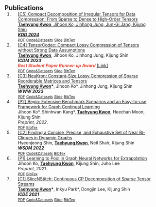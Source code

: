<h2 id="publications" style="margin: 2px 0px -15px;">Publications</h2>

<div class="publications">
<ol class="bibliography">

<li>
<div class="pub-row">
  <div class="col-sm-9" style="position: relative;padding-right: 15px;padding-left: 20px;">
    <div class="title"><a href=https://dl.acm.org/doi/abs/10.1145/3637528.3671846>[C5] Compact Decomposition of Irregular Tensors for Data Compression: From Sparse to Dense to High-Order Tensors </div>
    <div class="author"> <strong><ins>Taehyung Kwon</ins></strong>, Jihoon Ko, Jinhong Jung, Jun-Gi Jang, Kijung Shin</div>
    <div class="periodical"><em><strong>KDD 2024</strong></em></div>    
     <div class="links">  
       <a href="https://dl.acm.org/doi/abs/10.1145/3637528.3671846" class="btn btn-sm z-depth-0" role="button" target="_blank" style="font-size:12px;">PDF</a>      
       <a href="https://github.com/kbrother/Light-IT" class="btn btn-sm z-depth-0" role="button" target="_blank" style="font-size:12px;">Code&Datasets</a>   
       <a href="https://kbrother.github.io/assets/KDD24_LightIT.pdf" class="btn btn-sm z-depth-0" role="button" target="_blank" style="font-size:12px;">Slide</a>
       <a href="https://dblp.org/rec/conf/kdd/KwonKJJS24.html?view=bibtex" role="button" target="_blank" style="font-size:12px;">BibTex</a>   
    </div>    
  </div>
</div>
</li>

<li>
<div class="pub-row">
  <div class="col-sm-9" style="position: relative;padding-right: 15px;padding-left: 20px;">
    <div class="title"><a href="https://ieeexplore.ieee.org/stamp/stamp.jsp?arnumber=10415668">[C4] TensorCodec: Compact Lossy Compression of Tensors without Strong Data Assumptions </a></div>
    <div class="author"> <strong><ins>Taehyung Kwon</ins></strong>, Jihoon Ko, Jinhong Jung, Kijung Shin</div>
    <div class="periodical"><em><strong>ICDM 2023</strong></em></div>    
    <strong><i style="color:#e74d3c">Best Student Paper Runner-up Award</i></strong> <a href="https://icdm.zhonghuapu.com/Awards/BestPapers.shtml"> [Link] </a>
    <div class="links">
      <a href="https://ieeexplore.ieee.org/stamp/stamp.jsp?arnumber=10415668" class="btn btn-sm z-depth-0" role="button" target="_blank" style="font-size:12px;">PDF</a>      
      <a href="https://github.com/kbrother/TensorCodec" class="btn btn-sm z-depth-0" role="button" target="_blank" style="font-size:12px;">Code&Datasets</a>      
      <a href="https://kbrother.github.io/assets/ICDM23_TensorCodec.pdf" class="btn btn-sm z-depth-0" role="button" target="_blank" style="font-size:12px;">Slide</a>
      <a href="https://dblp.org/rec/conf/icdm/KwonKJS23.html?view=bibtex" class="btn btn-sm z-depth-0" role="button" target="_blank" style="font-size:12px;">BibTex</a>    
    </div>    
  </div>
</div>
</li>

<li>
<div class="pub-row">
  <div class="col-sm-9" style="position: relative;padding-right: 15px;padding-left: 20px;">
    <div class="title"><a href="https://dl.acm.org/doi/pdf/10.1145/3543507.3583226"> [C3] NeuKron: Constant-Size Lossy Compression of Sparse
Reorderable Matrices and Tensors</a></div>
    <div class="author"> <strong><ins>Taehyung Kwon</ins>*</strong>, Jihoon Ko*, Jinhong Jung, Kijung Shin</div>
    <div class="periodical"><em><strong>WWW 2023</strong></em></div>
    <div class="links">
      <a href="https://dl.acm.org/doi/pdf/10.1145/3543507.3583226" class="btn btn-sm z-depth-0" role="button" target="_blank" style="font-size:12px;">PDF</a>
      <a href="https://github.com/kbrother/NeuKron" class="btn btn-sm z-depth-0" role="button" target="_blank" style="font-size:12px;">Code&Datasets</a>
      <a href="https://kbrother.github.io/assets/NeuKron_WWW23.pdf" class="btn btn-sm z-depth-0" role="button" target="_blank" style="font-size:12px;">Slide</a>
      <a href="https://dblp.org/rec/conf/www/KwonKJS23.html?view=bibtex" class="btn btn-sm z-depth-0" role="button" target="_blank" style="font-size:12px;">BibTex</a>    
    </div>
  </div>
</div>
</li>

<li>
<div class="pub-row">
  <div class="col-sm-9" style="position: relative;padding-right: 15px;padding-left: 20px;">
    <div class="title"><a href="https://arxiv.org/pdf/2211.14568.pdf">[P2] Begin: Extensive Benchmark Scenarios and an Easy-to-use Framework for Graph Continual Learning</a></div>
    <div class="author"> Jihoon Ko*, Shinhwan Kang*, <strong><ins>Taehyung Kwon</ins></strong>, Heechan Moon, Kijung Shin </div>
    <div class="periodical"><em>Preprint, 2022.</em></div>
    <div class="links">
      <a href="https://arxiv.org/pdf/2211.14568.pdf" class="btn btn-sm z-depth-0" role="button" target="_blank" style="font-size:12px;">PDF</a>
      <a href="https://dblp.org/rec/journals/corr/abs-2211-14568.html?view=bibtex" class="btn btn-sm z-depth-0" role="button" target="_blank" style="font-size:12px;">BibTex</a>    
    </div>
  </div>
</div>
</li>

<li>
<div class="pub-row">
  <div class="col-sm-9" style="position: relative;padding-right: 15px;padding-left: 20px;">
    <div class="title"><a href="https://dl.acm.org/doi/pdf/10.1145/3488560.3498390">[C2] Finding a Concise, Precise, and Exhaustive Set of Near
Bi-Cliques in Dynamic Graphs</a></div>
    <div class="author"> Hyeonjeong Shin, <strong><ins>Taehyung Kwon</ins></strong>, Neil Shah, Kijung Shin</div>
    <div class="periodical"><em><strong>WSDM 2022</strong></em></div>
    <div class="links">
      <a href="https://dl.acm.org/doi/pdf/10.1145/3488560.3498390" class="btn btn-sm z-depth-0" role="button" target="_blank" style="font-size:12px;">PDF</a>
      <a href="https://github.com/hyeonjeong1/cutnpeel" class="btn btn-sm z-depth-0" role="button" target="_blank" style="font-size:12px;">Code&Datasets</a>
      <a href="https://dblp.org/rec/conf/wsdm/ShinKSS22.html?view=bibtex" class="btn btn-sm z-depth-0" role="button" target="_blank" style="font-size:12px;">BibTex</a>    
    </div>
  </div>
</div>
</li>

<li>
<div class="pub-row">
  <div class="col-sm-9" style="position: relative;padding-right: 15px;padding-left: 20px;">
    <div class="title"><a href="https://arxiv.org/pdf/2106.06210.pdf">[P1] Learning to Pool in Graph Neural Networks for Extrapolation</a></div>
    <div class="author"> Jihoon Ko, <strong><ins>Taehyung Kwon</ins></strong>, Kijung Shin, Juho Lee</div>
    <div class="periodical"><em>Preprint, 2021.</em></div>
    <div class="links">
      <a href="https://arxiv.org/pdf/2106.06210.pdf" class="btn btn-sm z-depth-0" role="button" target="_blank" style="font-size:12px;">PDF</a>
      <a href="https://dblp.org/rec/journals/corr/abs-2106-06210.html?view=bibtex" class="btn btn-sm z-depth-0" role="button" target="_blank" style="font-size:12px;">BibTex</a>    
    </div>
  </div>
</div>
</li>

<li>
<div class="pub-row">
  <!--
  <div class="col-sm-3 abbr" style="position: relative;padding-right: 15px;padding-left: 15px;">
    <img src="assets/img/teaser_example.png" class="teaser img-fluid z-depth-1">
    <abbr class="badge">CVPR</abbr>
  </div>
  -->
  
  <div class="col-sm-9" style="position: relative;padding-right: 15px;padding-left: 20px;">
    <div class="title"><a href="https://ieeexplore.ieee.org/stamp/stamp.jsp?arnumber=9458693">[C1] SliceNStitch: Continuous CP Decomposition of
Sparse Tensor Streams</a></div>
    <div class="author"><strong><ins>Taehyung Kwon</ins>*</strong>, Inkyu Park*, Dongjin Lee, Kijung Shin</div>
    <div class="periodical"><em><strong>ICDE 2021</strong></em></div>
    <div class="links">
      <a href="https://ieeexplore.ieee.org/stamp/stamp.jsp?arnumber=9458693" class="btn btn-sm z-depth-0" role="button" target="_blank" style="font-size:12px;">PDF</a>
      <a href="https://github.com/DMLab-Tensor/SliceNStitch" class="btn btn-sm z-depth-0" role="button" target="_blank" style="font-size:12px;">Code&Datasets</a>
      <a href="https://kbrother.github.io/assets/SliceNStitch_ICDE21.pdf" class="btn btn-sm z-depth-0" role="button" target="_blank" style="font-size:12px;">Slide</a>
      <!-- <a href="https://class-il.mpi-inf.mpg.de/mnemonics/" class="btn btn-sm z-depth-0" role="button" target="_blank" style="font-size:12px;">Project Page</a>  -->
      <a href="https://dblp.org/rec/conf/icde/Kwon0LS21.html?view=bibtex" class="btn btn-sm z-depth-0" role="button" target="_blank" style="font-size:12px;">BibTex</a>
      <!-- <strong><i style="color:#e74d3c">Oral Presentation</i></strong> -->      
    </div>
  </div>
</div>
</li>
<br>

</ol>
</div>

